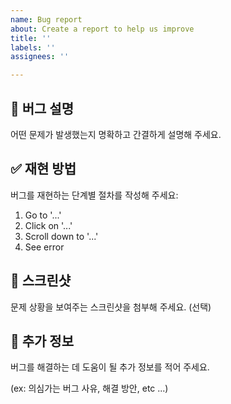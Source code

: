 ```yaml
---
name: Bug report
about: Create a report to help us improve
title: ''
labels: ''
assignees: ''

---
```


## 🐞 버그 설명

어떤 문제가 발생했는지 명확하고 간결하게 설명해 주세요.

## ✅ 재현 방법

버그를 재현하는 단계별 절차를 작성해 주세요:
1. Go to '...'
2. Click on '...'
3. Scroll down to '...'
4. See error

## 📸 스크린샷

문제 상황을 보여주는 스크린샷을 첨부해 주세요. (선택)

## 📝 추가 정보

버그를 해결하는 데 도움이 될 추가 정보를 적어 주세요.

(ex: 의심가는 버그 사유, 해결 방안, etc ...)
